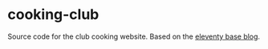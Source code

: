 # cooking-club

Source code for the club cooking website. Based on the [eleventy base blog](https://github.com/11ty/eleventy-base-blog).
